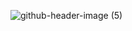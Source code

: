 ![github-header-image (5)](https://github.com/mpeterson114/mpeterson114/assets/109201695/fbf149ac-7b17-466d-b8e0-bbf23e57a170)



